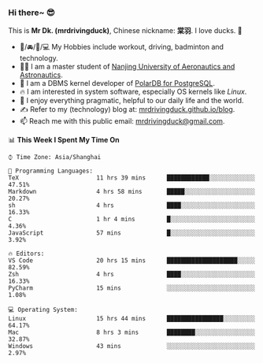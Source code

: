 ### Hi there~ 😎

This is **Mr Dk. (mrdrivingduck)**, Chinese nickname: **棠羽**. I love ducks. 🦆

- 💪/🚘/🏸/💻 My Hobbies include workout, driving, badminton and technology.
- 👨‍🎓 I am a master student of [Nanjing University of Aeronautics and Astronautics](https://en.wikipedia.org/wiki/Nanjing_University_of_Aeronautics_and_Astronautics).
- 🍊 I am a DBMS kernel developer of [PolarDB for PostgreSQL](https://github.com/ApsaraDB/PolarDB-for-PostgreSQL).
- 🔥 I am interested in system software, especially OS kernels like *Linux*.
- 🔧 I enjoy everything pragmatic, helpful to our daily life and the world.
- ✍ Refer to my (technology) blog at: [mrdrivingduck.github.io/blog](https://www.mrdrivingduck.cn/blog/#/).
- 📫 Reach me with this public email: [mrdrivingduck@gmail.com](mailto:mrdrivingduck@gmail.com).

<!--START_SECTION:waka-->
📊 **This Week I Spent My Time On** 

```text
⌚︎ Time Zone: Asia/Shanghai

💬 Programming Languages: 
TeX                      11 hrs 39 mins      ████████████░░░░░░░░░░░░░   47.51% 
Markdown                 4 hrs 58 mins       █████░░░░░░░░░░░░░░░░░░░░   20.27% 
sh                       4 hrs               ████░░░░░░░░░░░░░░░░░░░░░   16.33% 
C                        1 hr 4 mins         █░░░░░░░░░░░░░░░░░░░░░░░░   4.36% 
JavaScript               57 mins             █░░░░░░░░░░░░░░░░░░░░░░░░   3.92%

🔥 Editors: 
VS Code                  20 hrs 15 mins      ████████████████████░░░░░   82.59% 
Zsh                      4 hrs               ████░░░░░░░░░░░░░░░░░░░░░   16.33% 
PyCharm                  15 mins             ░░░░░░░░░░░░░░░░░░░░░░░░░   1.08%

💻 Operating System: 
Linux                    15 hrs 44 mins      ████████████████░░░░░░░░░   64.17% 
Mac                      8 hrs 3 mins        ████████░░░░░░░░░░░░░░░░░   32.87% 
Windows                  43 mins             ░░░░░░░░░░░░░░░░░░░░░░░░░   2.97%

```


<!--END_SECTION:waka-->

<!-- ![Mr Dk.'s GitHub Stats](https://github-readme-stats.vercel.app/api?username=mrdrivingduck&count_private&show_icons=true&theme=buefy) -->

<!-- ![Most Used Languages](https://github-readme-stats.vercel.app/api/top-langs/?username=mrdrivingduck&exclude_repo=mips32-CPU,snort-tcp-socket&theme=buefy&layout=compact&langs_count=10) -->


<!--
**mrdrivingduck/mrdrivingduck** is a ✨ _special_ ✨ repository because its `README.md` (this file) appears on your GitHub profile.

Here are some ideas to get you started:

- 🔭 I’m currently working on ...
- 🌱 I’m currently learning ...
- 👯 I’m looking to collaborate on ...
- 🤔 I’m looking for help with ...
- 💬 Ask me about ...
- 📫 How to reach me: ...
- 😄 Pronouns: ...
- ⚡ Fun fact: ...
-->
